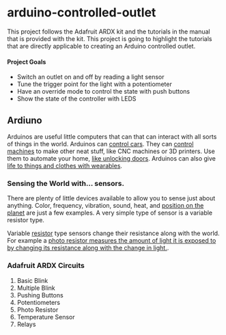 # arduino-controlled-outlet
This project follows the Adafruit ARDX kit and the tutorials in the manual that
is provided with the kit. This project is going to highlight the tutorials that
are directly applicable to creating an Arduino controlled outlet.

#### Project Goals
+ Switch an outlet on and off by reading a light sensor
+ Tune the trigger point for the light with a potentiometer
+ Have an override mode to control the state with push buttons
+ Show the state of the controller with LEDS

## Ardiuno
Arduinos are useful little computers that can that can interact with all sorts of
things in the world. Arduinos can [control cars](https://www.youtube.com/watch?v=uvpgRNjoAeg).
 They can [control machines](https://www.youtube.com/watch?v=1ioctbN9JV8) to
 make other neat stuff, like CNC machines or 3D printers. Use them to
 automate your home, [like unlocking doors](https://www.youtube.com/watch?v=8gzh95w4Hmk).
 Arduinos can also give [life to things and clothes with wearables](https://www.youtube.com/watch?v=ALCXWfMRPck).

### Sensing the World with... sensors.
There are plenty of little devices available to allow you to sense just about
anything. Color, frequency, vibration, sound, heat, and [position on the planet](https://www.youtube.com/watch?v=Lphe8Vih5VY) are just a few examples.
A very simple type of sensor is a variable resistor type.

Variable [resistor](https://www.youtube.com/watch?v=Gc1wVdbVI0E) type sensors
change their resistance along with the world. For example a [photo resistor
measures the amount of light it is exposed to by changing its resistance along
with the change in light.](https://www.youtube.com/watch?v=u9Riurh4y9U).

### Adafruit ARDX Circuits
1. Basic Blink
2. Multiple Blink
7. Pushing Buttons
8. Potentiometers
9. Photo Resistor
10. Temperature Sensor
11. Relays
